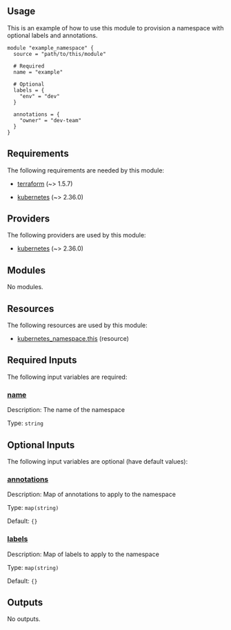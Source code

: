 <!-- BEGIN_TF_DOCS -->
## Usage

This is an example of how to use this module to provision a namespace with optional labels and annotations.

```hcl
module "example_namespace" {
  source = "path/to/this/module"

  # Required
  name = "example"

  # Optional
  labels = {
    "env" = "dev"
  }

  annotations = {
    "owner" = "dev-team"
  }
}
```

## Requirements

The following requirements are needed by this module:

- <a name="requirement_terraform"></a> [terraform](#requirement\_terraform) (~> 1.5.7)

- <a name="requirement_kubernetes"></a> [kubernetes](#requirement\_kubernetes) (~> 2.36.0)

## Providers

The following providers are used by this module:

- <a name="provider_kubernetes"></a> [kubernetes](#provider\_kubernetes) (~> 2.36.0)

## Modules

No modules.

## Resources

The following resources are used by this module:

- [kubernetes_namespace.this](https://registry.terraform.io/providers/hashicorp/kubernetes/latest/docs/resources/namespace) (resource)

## Required Inputs

The following input variables are required:

### <a name="input_name"></a> [name](#input\_name)

Description: The name of the namespace

Type: `string`

## Optional Inputs

The following input variables are optional (have default values):

### <a name="input_annotations"></a> [annotations](#input\_annotations)

Description: Map of annotations to apply to the namespace

Type: `map(string)`

Default: `{}`

### <a name="input_labels"></a> [labels](#input\_labels)

Description: Map of labels to apply to the namespace

Type: `map(string)`

Default: `{}`

## Outputs

No outputs.
<!-- END_TF_DOCS -->
